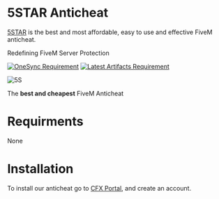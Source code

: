# 5STAR Anticheat

[5STAR](https://store.5mscripts.eu/) is the best and most affordable, easy to use and effective FiveM anticheat.

Redefining FiveM Server Protection

[![OneSync Requirement](https://img.shields.io/badge/OneSync-Required-blue?style=for-the-badge&logo=fivem&logoColor=white)](https://docs.fivem.net/docs/scripting-reference/onesync/)
[![Latest Artifacts Requirement](https://img.shields.io/badge/Latest%20Artifacts-Required-blue?style=for-the-badge&logo=fivem&logoColor=white)](https://runtime.fivem.net/artifacts/fivem/build_server_windows/master)

![5S](https://cdn.discordapp.com/attachments/1416499778308800634/1416499821996412958/5M.png?ex=68c7ba82&is=68c66902&hm=91bf9afc17c44b8d53ebc03b73d360775a5a8de3a947c5c7302eae14a7d84b2d&)

The **best and cheapest** FiveM Anticheat

# Requirments
None

# Installation
To install our anticheat go to [CFX Portal](https://portal.cfx.re/assets/granted-assets), and create an account.
